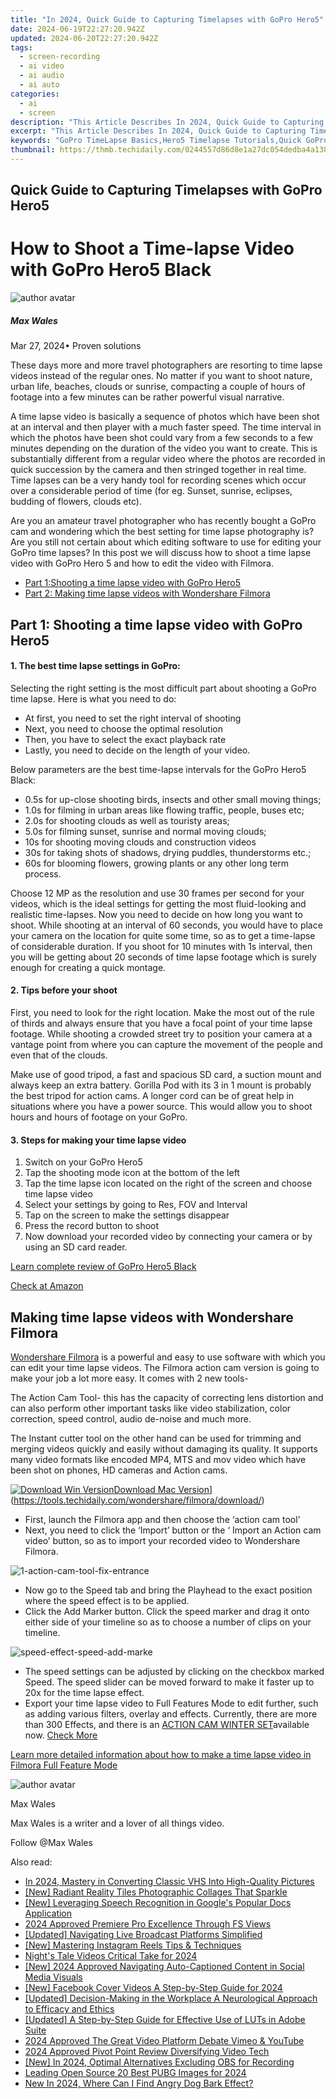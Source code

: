 ```yaml
---
title: "In 2024, Quick Guide to Capturing Timelapses with GoPro Hero5"
date: 2024-06-19T22:27:20.942Z
updated: 2024-06-20T22:27:20.942Z
tags: 
  - screen-recording
  - ai video
  - ai audio
  - ai auto
categories: 
  - ai
  - screen
description: "This Article Describes In 2024, Quick Guide to Capturing Timelapses with GoPro Hero5"
excerpt: "This Article Describes In 2024, Quick Guide to Capturing Timelapses with GoPro Hero5"
keywords: "GoPro TimeLapse Basics,Hero5 Timelapse Tutorials,Quick GoPro Capture Guide,Hero5 Cinematic Photography,GoPro Timelapses for Beginners,Essential Timelapses with GoPro,Hero5 TimeCapture Techniques"
thumbnail: https://thmb.techidaily.com/0244557d86d8e1a27dc054dedba4a1385b1696e504c943e408d092d2c07266c8.jpg
---
```


## Quick Guide to Capturing Timelapses with GoPro Hero5

# How to Shoot a Time-lapse Video with GoPro Hero5 Black

![author avatar](https://images.wondershare.com/filmora/article-images/max-wales-author.jpg)

##### Max Wales

 Mar 27, 2024• Proven solutions

These days more and more travel photographers are resorting to time lapse videos instead of the regular ones. No matter if you want to shoot nature, urban life, beaches, clouds or sunrise, compacting a couple of hours of footage into a few minutes can be rather powerful visual narrative.

A time lapse video is basically a sequence of photos which have been shot at an interval and then player with a much faster speed. The time interval in which the photos have been shot could vary from a few seconds to a few minutes depending on the duration of the video you want to create. This is substantially different from a regular video where the photos are recorded in quick succession by the camera and then stringed together in real time. Time lapses can be a very handy tool for recording scenes which occur over a considerable period of time (for eg. Sunset, sunrise, eclipses, budding of flowers, clouds etc).

Are you an amateur travel photographer who has recently bought a GoPro cam and wondering which the best setting for time lapse photography is? Are you still not certain about which editing software to use for editing your GoPro time lapses? In this post we will discuss how to shoot a time lapse video with GoPro Hero 5 and how to edit the video with Filmora.

* [Part 1:Shooting a time lapse video with GoPro Hero5](#part1)
* [Part 2: Making time lapse videos with Wondershare Filmora](#part2)

## Part 1: Shooting a time lapse video with GoPro Hero5

#### **1. The best time lapse settings in GoPro:**

Selecting the right setting is the most difficult part about shooting a GoPro time lapse. Here is what you need to do:

* At first, you need to set the right interval of shooting
* Next, you need to choose the optimal resolution
* Then, you have to select the exact playback rate
* Lastly, you need to decide on the length of your video.

Below parameters are the best time-lapse intervals for the GoPro Hero5 Black:

* 0.5s for up-close shooting birds, insects and other small moving things;
* 1.0s for filming in urban areas like flowing traffic, people, buses etc;
* 2.0s for shooting clouds as well as touristy areas;
* 5.0s for filming sunset, sunrise and normal moving clouds;
* 10s for shooting moving clouds and construction videos
* 30s for taking shots of shadows, drying puddles, thunderstorms etc.;
* 60s for blooming flowers, growing plants or any other long term process.

Choose 12 MP as the resolution and use 30 frames per second for your videos, which is the ideal settings for getting the most fluid-looking and realistic time-lapses. Now you need to decide on how long you want to shoot. While shooting at an interval of 60 seconds, you would have to place your camera on the location for quite some time, so as to get a time-lapse of considerable duration. If you shoot for 10 minutes with 1s interval, then you will be getting about 20 seconds of time lapse footage which is surely enough for creating a quick montage.

#### **2. Tips before your shoot**

First, you need to look for the right location. Make the most out of the rule of thirds and always ensure that you have a focal point of your time lapse footage. While shooting a crowded street try to position your camera at a vantage point from where you can capture the movement of the people and even that of the clouds.

Make use of good tripod, a fast and spacious SD card, a suction mount and always keep an extra battery. Gorilla Pod with its 3 in 1 mount is probably the best tripod for action cams. A longer cord can be of great help in situations where you have a power source. This would allow you to shoot hours and hours of footage on your GoPro.

#### **3. Steps for making your time lapse video**

1. Switch on your GoPro Hero5
2. Tap the shooting mode icon at the bottom of the left
3. Tap the time lapse icon located on the right of the screen and choose time lapse video
4. Select your settings by going to Res, FOV and Interval
5. Tap on the screen to make the settings disappear
6. Press the record button to shoot
7. Now download your recorded video by connecting your camera or by using an SD card reader.

[Learn complete review of GoPro Hero5 Black](https://tools.techidaily.com/wondershare/filmora/download/)

[Check at Amazon](https://www.amazon.com/gp/product/B01M14ATO0/ref=as%5Fli%5Ftl?ie=UTF8&tag=vs-flora-20&camp=1789&creative=9325&linkCode=as2&creativeASIN=B01M14ATO0&linkId=5ce54ea937ecffa6b1b8056b6922abaa)

## Making time lapse videos with Wondershare Filmora

[Wondershare Filmora](https://tools.techidaily.com/wondershare/filmora/download/) is a powerful and easy to use software with which you can edit your time lapse videos. The Filmora action cam version is going to make your job a lot more easy. It comes with 2 new tools-

The Action Cam Tool- this has the capacity of correcting lens distortion and can also perform other important tasks like video stabilization, color correction, speed control, audio de-noise and much more.

The Instant cutter tool on the other hand can be used for trimming and merging videos quickly and easily without damaging its quality. It supports many video formats like  encoded MP4, MTS and mov video which have been shot on phones, HD cameras and Action cams.

[![Download Win Version](https://images.wondershare.com/filmora/guide/download-btn-win.jpg)](https://tools.techidaily.com/wondershare/filmora/download/)[Download Mac Version](https://images.wondershare.com/filmora/guide/download-btn-mac.jpg)](https://tools.techidaily.com/wondershare/filmora/download/)

* First, launch the Filmora app and then choose the ‘action cam tool’
* Next, you need to click the ‘Import’ button or the ‘ Import an Action cam video’ button, so as to import your recorded video to Wondershare Filmora.

![1-action-cam-tool-fix-entrance](https://images.wondershare.com/filmora/article-images/filmora-splash-screen-0321.jpg)

* Now go to the Speed tab and bring the Playhead to the exact position where the speed effect is to be applied.
* Click the Add Marker button. Click the speed marker and drag it onto either side of your timeline so as to choose a number of clips on your timeline.

![speed-effect-speed-add-marke](https://images.wondershare.com/filmora/article-images/speed-effect-speed-add-marker.png)

* The speed settings can be adjusted by clicking on the checkbox marked Speed. The speed slider can be moved forward to make it faster up to 20x for the time lapse effect.
* Export your time lapse video to Full Features Mode to edit further, such as adding various filters, overlay and effects. Currently, there are more than 300 Effects, and there is an [ACTION CAM WINTER SET](https://www.filmstocks.com/effects-store-upgrade.html)available now. [Check More](https://www.filmstocks.com/effects-store-upgrade.html)

[Learn more detailed information about how to make a time lapse video in Filmora Full Feature Mode](https://tools.techidaily.com/wondershare/filmora/download/)

![author avatar](https://images.wondershare.com/filmora/article-images/max-wales-author.jpg)

Max Wales

Max Wales is a writer and a lover of all things video.

Follow @Max Wales

<span class="atpl-alsoreadstyle">Also read:</span>
<div><ul>
<li><a href="https://extra-approaches.techidaily.com/in-2024-mastery-in-converting-classic-vhs-into-high-quality-pictures/"><u>In 2024, Mastery in Converting Classic VHS Into High-Quality Pictures</u></a></li>
<li><a href="https://extra-approaches.techidaily.com/new-radiant-reality-tiles-photographic-collages-that-sparkle/"><u>[New] Radiant Reality Tiles  Photographic Collages That Sparkle</u></a></li>
<li><a href="https://extra-approaches.techidaily.com/new-leveraging-speech-recognition-in-googles-popular-docs-application/"><u>[New] Leveraging Speech Recognition in Google's Popular Docs Application</u></a></li>
<li><a href="https://extra-approaches.techidaily.com/2024-approved-premiere-pro-excellence-through-fs-views/"><u>2024 Approved  Premiere Pro  Excellence Through FS Views</u></a></li>
<li><a href="https://extra-approaches.techidaily.com/updated-navigating-live-broadcast-platforms-simplified/"><u>[Updated] Navigating Live Broadcast Platforms Simplified</u></a></li>
<li><a href="https://extra-approaches.techidaily.com/new-mastering-instagram-reels-tips-and-techniques/"><u>[New] Mastering Instagram Reels  Tips & Techniques</u></a></li>
<li><a href="https://extra-approaches.techidaily.com/nights-tale-videos-critical-take-for-2024/"><u>Night's Tale Videos  Critical Take for 2024</u></a></li>
<li><a href="https://instagram-video-recordings.techidaily.com/new-2024-approved-navigating-auto-captioned-content-in-social-media-visuals/"><u>[New] 2024 Approved  Navigating Auto-Captioned Content in Social Media Visuals</u></a></li>
<li><a href="https://facebook-videos.techidaily.com/new-facebook-cover-videos-a-step-by-step-guide-for-2024/"><u>[New] Facebook Cover Videos  A Step-by-Step Guide for 2024</u></a></li>
<li><a href="https://youtube-lab.techidaily.com/ed-decision-making-in-the-workplace-a-neurological-approach-to-efficacy-and-ethics/"><u>[Updated] Decision-Making in the Workplace  A Neurological Approach to Efficacy and Ethics</u></a></li>
<li><a href="https://extra-hints.techidaily.com/updated-a-step-by-step-guide-for-effective-use-of-luts-in-adobe-suite/"><u>[Updated] A Step-by-Step Guide for Effective Use of LUTs in Adobe Suite</u></a></li>
<li><a href="https://youtube-help.techidaily.com/2024-approved-the-great-video-platform-debate-vimeo-and-youtube/"><u>2024 Approved  The Great Video Platform Debate  Vimeo & YouTube</u></a></li>
<li><a href="https://digital-screen-recording.techidaily.com/2024-approved-pivot-point-review-diversifying-video-tech/"><u>2024 Approved  Pivot Point Review  Diversifying Video Tech</u></a></li>
<li><a href="https://screen-mirroring-recording.techidaily.com/new-in-2024-optimal-alternatives-excluding-obs-for-recording/"><u>[New] In 2024, Optimal Alternatives Excluding OBS for Recording</u></a></li>
<li><a href="https://extra-support.techidaily.com/leading-open-source-20-best-pubg-images-for-2024/"><u>Leading Open Source  20 Best PUBG Images for 2024</u></a></li>
<li><a href="https://sound-tweaking.techidaily.com/new-in-2024-where-can-i-find-angry-dog-bark-effect/"><u>New In 2024, Where Can I Find Angry Dog Bark Effect?</u></a></li>
</ul></div>

<ins class="adsbygoogle"
      style="display:block"
      data-ad-client="ca-pub-7571918770474297"
      data-ad-slot="8358498916"
      data-ad-format="auto"
      data-full-width-responsive="true"></ins>